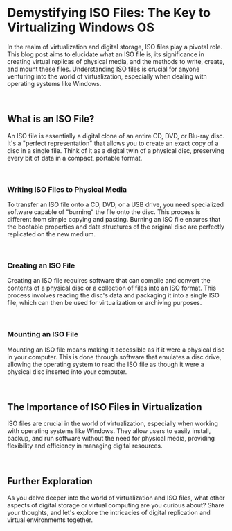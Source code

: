 # Demystifying ISO Files: The Key to Virtualizing Windows OS

In the realm of virtualization and digital storage, ISO files play a pivotal role. This blog post aims to elucidate what an ISO file is, its significance in creating virtual replicas of physical media, and the methods to write, create, and mount these files. Understanding ISO files is crucial for anyone venturing into the world of virtualization, especially when dealing with operating systems like Windows.

<br>

## What is an ISO File?

An ISO file is essentially a digital clone of an entire CD, DVD, or Blu-ray disc. It's a "perfect representation" that allows you to create an exact copy of a disc in a single file. Think of it as a digital twin of a physical disc, preserving every bit of data in a compact, portable format.

<br>

### Writing ISO Files to Physical Media

To transfer an ISO file onto a CD, DVD, or a USB drive, you need specialized software capable of "burning" the file onto the disc. This process is different from simple copying and pasting. Burning an ISO file ensures that the bootable properties and data structures of the original disc are perfectly replicated on the new medium.

<br>

### Creating an ISO File

Creating an ISO file requires software that can compile and convert the contents of a physical disc or a collection of files into an ISO format. This process involves reading the disc's data and packaging it into a single ISO file, which can then be used for virtualization or archiving purposes.

<br>

### Mounting an ISO File

Mounting an ISO file means making it accessible as if it were a physical disc in your computer. This is done through software that emulates a disc drive, allowing the operating system to read the ISO file as though it were a physical disc inserted into your computer.

<br>

## The Importance of ISO Files in Virtualization

ISO files are crucial in the world of virtualization, especially when working with operating systems like Windows. They allow users to easily install, backup, and run software without the need for physical media, providing flexibility and efficiency in managing digital resources.

<br>

## Further Exploration

As you delve deeper into the world of virtualization and ISO files, what other aspects of digital storage or virtual computing are you curious about? Share your thoughts, and let's explore the intricacies of digital replication and virtual environments together.
